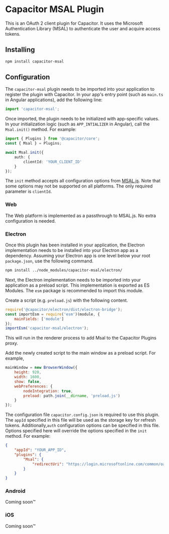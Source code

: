 # Capacitor MSAL Plugin

This is an OAuth 2 client plugin for Capacitor. It uses the Microsoft Authentication Library (MSAL) to authenticate the user and acquire access tokens.

## Installing

```bash
npm install capacitor-msal
```

## Configuration

The `capacitor-msal` plugin needs to be imported into your application to register the plugin with Capacitor. In your app's entry point (such as `main.ts` in Angular applications), add the following line:
```ts
import 'capacitor-msal';
```

Once imported, the plugin needs to be initialized with app-specific values. In your initialization logic (such as `APP_INTIALIZER` in Angular), call the `Msal.init()` method. For example:
```ts
import { Plugins } from '@capacitor/core';
const { Msal } = Plugins;

await Msal.init({
	auth: {
		clientId: 'YOUR_CLIENT_ID'
	}
});
```

The `init` method accepts all configuration options from [MSAL.js](https://docs.microsoft.com/en-us/azure/active-directory/develop/msal-js-initializing-client-applications#configuration-options). Note that some options may not be supported on all platforms. The only required parameter is `clientId`.

### Web

The Web platform is implemented as a passthrough to MSAL.js. No extra configuration is needed.

### Electron

Once this plugin has been installed in your application, the Electron implementation needs to be installed into your Electron app as a dependency. Assuming your Electron app is one level below your root `package.json`, use the following command.
```bash
npm install ../node_modules/capacitor-msal/electron/
```

Next, the Electron implementation needs to be imported into your application as a preload script. This implementation is exported as ES Modules. The `esm` package is recommended to import this module.

Create a script (e.g. `preload.js`) with the following content.
```js
require('@capacitor/electron/dist/electron-bridge');
const importEsm = require('esm')(module, {
	mainFields: ['module']
});
importEsm('capacitor-msal/electron');
```
This will run in the renderer process to add Msal to the Capacitor Plugins proxy.

Add the newly created script to the main window as a preload script. For example,
```js
mainWindow = new BrowserWindow({
	height: 920,
	width: 1600,
	show: false,
	webPreferences: {
		nodeIntegration: true,
		preload: path.join(__dirname, 'preload.js')
	}
});
```

The configuration file `capacitor.config.json` is required to use this plugin. The `appId` specified in this file will be used as the storage key for refresh tokens. Additionally,`auth` configuration options can be specified in this file. Options specified here will override the options specified in the `init` method. For example:
```json
{
	"appId": "YOUR_APP_ID",
	"plugins": {
		"Msal": {
			"redirectUri": "https://login.microsoftonline.com/common/oauth2/nativeclient"
		}
	}
}
```

### Android

Coming soon&trade;

### iOS

Coming soon&trade;
